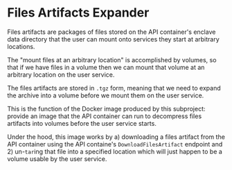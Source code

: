 Files Artifacts Expander
========================
Files artifacts are packages of files stored on the API container's enclave data directory that the user can mount onto services they start at arbitrary locations.

The "mount files at an arbitrary location" is accomplished by volumes, so that if we have files in a volume then we can mount that volume at an arbitrary location on the user service.

The files artifacts are stored in `.tgz` form, meaning that we need to expand the archive into a volume before we mount them on the user service.

This is the function of the Docker image produced by this subproject: provide an image that the API container can run to decompress files artifacts into volumes before the user service starts.

Under the hood, this image works by a) downloading a files artifact from the API container using the API containe's `DownloadFilesArtifact` endpoint and 2) un-`tar`ing that file into a specified location which will just happen to be a volume usable by the user service.
